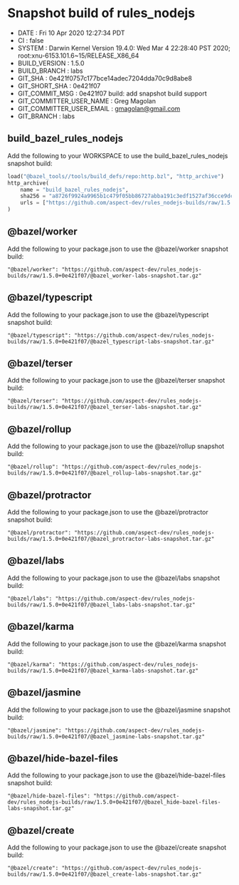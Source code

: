 # Snapshot build of rules_nodejs

+ DATE                     : Fri 10 Apr 2020 12:27:34 PDT
+ CI                       : false
+ SYSTEM                   : Darwin Kernel Version 19.4.0: Wed Mar  4 22:28:40 PST 2020; root:xnu-6153.101.6~15/RELEASE_X86_64
+ BUILD_VERSION            : 1.5.0
+ BUILD_BRANCH             : labs
+ GIT_SHA                  : 0e421f0757c177bce14adec7204dda70c9d8abe8
+ GIT_SHORT_SHA            : 0e421f07
+ GIT_COMMIT_MSG           : 0e421f07 build: add snapshot build support
+ GIT_COMMITTER_USER_NAME  : Greg Magolan
+ GIT_COMMITTER_USER_EMAIL : gmagolan@gmail.com
+ GIT_BRANCH               : labs

## build_bazel_rules_nodejs
Add the following to your WORKSPACE to use the build_bazel_rules_nodejs snapshot build:
```python
load("@bazel_tools//tools/build_defs/repo:http.bzl", "http_archive")
http_archive(
    name = "build_bazel_rules_nodejs",
    sha256 = "a8726f9924a9965b1c479f05bb86727abba191c3edf1527af36cce9dc40c4f09",
    urls = ["https://github.com/aspect-dev/rules_nodejs-builds/raw/1.5.0+0e421f07/build_bazel_rules_nodejs-labs-snapshot.tar.gz"],
)
```

## @bazel/worker
Add the following to your package.json to use the @bazel/worker snapshot build:
```
"@bazel/worker": "https://github.com/aspect-dev/rules_nodejs-builds/raw/1.5.0+0e421f07/@bazel_worker-labs-snapshot.tar.gz"
```

## @bazel/typescript
Add the following to your package.json to use the @bazel/typescript snapshot build:
```
"@bazel/typescript": "https://github.com/aspect-dev/rules_nodejs-builds/raw/1.5.0+0e421f07/@bazel_typescript-labs-snapshot.tar.gz"
```

## @bazel/terser
Add the following to your package.json to use the @bazel/terser snapshot build:
```
"@bazel/terser": "https://github.com/aspect-dev/rules_nodejs-builds/raw/1.5.0+0e421f07/@bazel_terser-labs-snapshot.tar.gz"
```

## @bazel/rollup
Add the following to your package.json to use the @bazel/rollup snapshot build:
```
"@bazel/rollup": "https://github.com/aspect-dev/rules_nodejs-builds/raw/1.5.0+0e421f07/@bazel_rollup-labs-snapshot.tar.gz"
```

## @bazel/protractor
Add the following to your package.json to use the @bazel/protractor snapshot build:
```
"@bazel/protractor": "https://github.com/aspect-dev/rules_nodejs-builds/raw/1.5.0+0e421f07/@bazel_protractor-labs-snapshot.tar.gz"
```

## @bazel/labs
Add the following to your package.json to use the @bazel/labs snapshot build:
```
"@bazel/labs": "https://github.com/aspect-dev/rules_nodejs-builds/raw/1.5.0+0e421f07/@bazel_labs-labs-snapshot.tar.gz"
```

## @bazel/karma
Add the following to your package.json to use the @bazel/karma snapshot build:
```
"@bazel/karma": "https://github.com/aspect-dev/rules_nodejs-builds/raw/1.5.0+0e421f07/@bazel_karma-labs-snapshot.tar.gz"
```

## @bazel/jasmine
Add the following to your package.json to use the @bazel/jasmine snapshot build:
```
"@bazel/jasmine": "https://github.com/aspect-dev/rules_nodejs-builds/raw/1.5.0+0e421f07/@bazel_jasmine-labs-snapshot.tar.gz"
```

## @bazel/hide-bazel-files
Add the following to your package.json to use the @bazel/hide-bazel-files snapshot build:
```
"@bazel/hide-bazel-files": "https://github.com/aspect-dev/rules_nodejs-builds/raw/1.5.0+0e421f07/@bazel_hide-bazel-files-labs-snapshot.tar.gz"
```

## @bazel/create
Add the following to your package.json to use the @bazel/create snapshot build:
```
"@bazel/create": "https://github.com/aspect-dev/rules_nodejs-builds/raw/1.5.0+0e421f07/@bazel_create-labs-snapshot.tar.gz"
```
